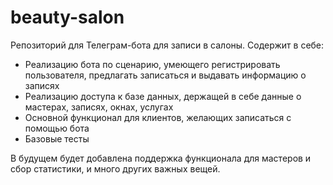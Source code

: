 # beauty-salon

Репозиторий для Телеграм-бота для записи в салоны. Содержит в себе:

- Реализацию бота по сценарию, умеющего регистрировать пользователя, предлагать записаться и выдавать информацию о записях
- Реализацию доступа к базе данных, держащей в себе данные о мастерах, записях, окнах, услугах
- Основной функционал для клиентов, желающих записаться с помощью бота
- Базовые тесты

В будущем будет добавлена поддержка функционала для мастеров и сбор статистики, и много других важных вещей.
